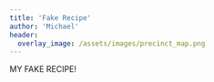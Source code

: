 ```yaml
---
title: 'Fake Recipe'
author: 'Michael'
header:
  overlay_image: /assets/images/precinct_map.png
---
```


MY FAKE RECIPE!
